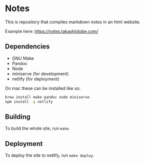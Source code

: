 # Notes

This is repository that compiles markdown notes in an html website.

Example here: <https://notes.takashiidobe.com/>

## Dependencies

- GNU Make
- Pandoc
- Node
- miniserve (for development)
- netlify (for deployment)

On mac these can be installed like so:

```sh
brew install make pandoc node miniserve
npm install -g netlify
```

## Building

To build the whole site, run `make`.

## Deployment

To deploy the site to netlify, run `make deploy`.
